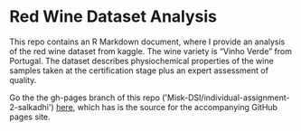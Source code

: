 # Red Wine Dataset Analysis

This repo contains an R Markdown document, where I provide an analysis of the red wine dataset from kaggle. The wine variety is “Vinho Verde” from Portugal. The dataset describes physiochemical properties of the wine samples taken at the certification stage plus an expert assessment of quality.

Go the the gh-pages branch of this repo ('Misk-DSI/individual-assignment-2-salkadhi') [here](https://Misk-DSI.github.io/individual-assignment-2-salkadhi/), which has is the source for the accompanying GitHub pages site.

